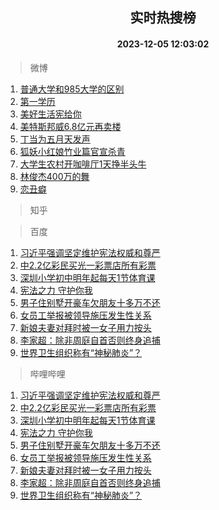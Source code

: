 <div align="center"><h2>实时热搜榜</h2><h4>2023-12-05 12:03:02</h4></div>

> 微博  

1. [普通大学和985大学的区别](https://s.weibo.com/weibo?q=%E6%99%AE%E9%80%9A%E5%A4%A7%E5%AD%A6%E5%92%8C985%E5%A4%A7%E5%AD%A6%E7%9A%84%E5%8C%BA%E5%88%AB&t=31&band_rank=1&Refer=top)<br />
2. [第一学历](https://s.weibo.com/weibo?q=%E7%AC%AC%E4%B8%80%E5%AD%A6%E5%8E%86&t=31&band_rank=2&Refer=top)<br />
3. [美好生活宪给你](https://s.weibo.com/weibo?q=%23%E7%BE%8E%E5%A5%BD%E7%94%9F%E6%B4%BB%E5%AE%AA%E7%BB%99%E4%BD%A0%23&t=31&band_rank=3&Refer=top)<br />
4. [美特斯邦威6.8亿元再卖楼](https://s.weibo.com/weibo?q=%23%E7%BE%8E%E7%89%B9%E6%96%AF%E9%82%A6%E5%A8%816.8%E4%BA%BF%E5%85%83%E5%86%8D%E5%8D%96%E6%A5%BC%23&t=31&band_rank=4&Refer=top)<br />
5. [丁当为五月天发声](https://s.weibo.com/weibo?q=%23%E4%B8%81%E5%BD%93%E4%B8%BA%E4%BA%94%E6%9C%88%E5%A4%A9%E5%8F%91%E5%A3%B0%23&t=31&band_rank=5&Refer=top)<br />
6. [狐妖小红娘竹业篇官宣杀青](https://s.weibo.com/weibo?q=%23%E7%8B%90%E5%A6%96%E5%B0%8F%E7%BA%A2%E5%A8%98%E7%AB%B9%E4%B8%9A%E7%AF%87%E5%AE%98%E5%AE%A3%E6%9D%80%E9%9D%92%23&t=31&band_rank=6&Refer=top)<br />
7. [大学生农村开咖啡厅1天挣半头牛](https://s.weibo.com/weibo?q=%23%E5%A4%A7%E5%AD%A6%E7%94%9F%E5%86%9C%E6%9D%91%E5%BC%80%E5%92%96%E5%95%A1%E5%8E%851%E5%A4%A9%E6%8C%A3%E5%8D%8A%E5%A4%B4%E7%89%9B%23&t=31&band_rank=7&Refer=top)<br />
8. [林俊杰400万的舞](https://s.weibo.com/weibo?q=%E6%9E%97%E4%BF%8A%E6%9D%B0400%E4%B8%87%E7%9A%84%E8%88%9E&t=31&band_rank=8&Refer=top)<br />
9. [恋丑癖](https://s.weibo.com/weibo?q=%E6%81%8B%E4%B8%91%E7%99%96&t=31&band_rank=9&Refer=top)<br />

> 知乎  


> 百度  

1. [习近平强调坚定维护宪法权威和尊严](https://www.baidu.com/s?wd=%E4%B9%A0%E8%BF%91%E5%B9%B3%E5%BC%BA%E8%B0%83%E5%9D%9A%E5%AE%9A%E7%BB%B4%E6%8A%A4%E5%AE%AA%E6%B3%95%E6%9D%83%E5%A8%81%E5%92%8C%E5%B0%8A%E4%B8%A5&sa=fyb_news&rsv_dl=fyb_news)<br />
2. [中2.2亿彩民买光一彩票店所有彩票](https://www.baidu.com/s?wd=%E4%B8%AD2.2%E4%BA%BF%E5%BD%A9%E6%B0%91%E4%B9%B0%E5%85%89%E4%B8%80%E5%BD%A9%E7%A5%A8%E5%BA%97%E6%89%80%E6%9C%89%E5%BD%A9%E7%A5%A8&sa=fyb_news&rsv_dl=fyb_news)<br />
3. [深圳小学初中明年起每天1节体育课](https://www.baidu.com/s?wd=%E6%B7%B1%E5%9C%B3%E5%B0%8F%E5%AD%A6%E5%88%9D%E4%B8%AD%E6%98%8E%E5%B9%B4%E8%B5%B7%E6%AF%8F%E5%A4%A91%E8%8A%82%E4%BD%93%E8%82%B2%E8%AF%BE&sa=fyb_news&rsv_dl=fyb_news)<br />
4. [宪法之力 守护你我](https://www.baidu.com/s?wd=%E5%AE%AA%E6%B3%95%E4%B9%8B%E5%8A%9B+%E5%AE%88%E6%8A%A4%E4%BD%A0%E6%88%91&sa=fyb_news&rsv_dl=fyb_news)<br />
5. [男子住别墅开豪车欠朋友十多万不还](https://www.baidu.com/s?wd=%E7%94%B7%E5%AD%90%E4%BD%8F%E5%88%AB%E5%A2%85%E5%BC%80%E8%B1%AA%E8%BD%A6%E6%AC%A0%E6%9C%8B%E5%8F%8B%E5%8D%81%E5%A4%9A%E4%B8%87%E4%B8%8D%E8%BF%98&sa=fyb_news&rsv_dl=fyb_news)<br />
6. [女员工举报被领导施压发生性关系](https://www.baidu.com/s?wd=%E5%A5%B3%E5%91%98%E5%B7%A5%E4%B8%BE%E6%8A%A5%E8%A2%AB%E9%A2%86%E5%AF%BC%E6%96%BD%E5%8E%8B%E5%8F%91%E7%94%9F%E6%80%A7%E5%85%B3%E7%B3%BB&sa=fyb_news&rsv_dl=fyb_news)<br />
7. [新娘夫妻对拜时被一女子用力按头](https://www.baidu.com/s?wd=%E6%96%B0%E5%A8%98%E5%A4%AB%E5%A6%BB%E5%AF%B9%E6%8B%9C%E6%97%B6%E8%A2%AB%E4%B8%80%E5%A5%B3%E5%AD%90%E7%94%A8%E5%8A%9B%E6%8C%89%E5%A4%B4&sa=fyb_news&rsv_dl=fyb_news)<br />
8. [李家超：除非周庭自首否则终身追捕](https://www.baidu.com/s?wd=%E6%9D%8E%E5%AE%B6%E8%B6%85%EF%BC%9A%E9%99%A4%E9%9D%9E%E5%91%A8%E5%BA%AD%E8%87%AA%E9%A6%96%E5%90%A6%E5%88%99%E7%BB%88%E8%BA%AB%E8%BF%BD%E6%8D%95&sa=fyb_news&rsv_dl=fyb_news)<br />
9. [世界卫生组织称有“神秘肺炎”？](https://www.baidu.com/s?wd=%E4%B8%96%E7%95%8C%E5%8D%AB%E7%94%9F%E7%BB%84%E7%BB%87%E7%A7%B0%E6%9C%89%E2%80%9C%E7%A5%9E%E7%A7%98%E8%82%BA%E7%82%8E%E2%80%9D%EF%BC%9F&sa=fyb_news&rsv_dl=fyb_news)<br />

> 哔哩哔哩  

1. [习近平强调坚定维护宪法权威和尊严](https://www.baidu.com/s?wd=%E4%B9%A0%E8%BF%91%E5%B9%B3%E5%BC%BA%E8%B0%83%E5%9D%9A%E5%AE%9A%E7%BB%B4%E6%8A%A4%E5%AE%AA%E6%B3%95%E6%9D%83%E5%A8%81%E5%92%8C%E5%B0%8A%E4%B8%A5&sa=fyb_news&rsv_dl=fyb_news)<br />
2. [中2.2亿彩民买光一彩票店所有彩票](https://www.baidu.com/s?wd=%E4%B8%AD2.2%E4%BA%BF%E5%BD%A9%E6%B0%91%E4%B9%B0%E5%85%89%E4%B8%80%E5%BD%A9%E7%A5%A8%E5%BA%97%E6%89%80%E6%9C%89%E5%BD%A9%E7%A5%A8&sa=fyb_news&rsv_dl=fyb_news)<br />
3. [深圳小学初中明年起每天1节体育课](https://www.baidu.com/s?wd=%E6%B7%B1%E5%9C%B3%E5%B0%8F%E5%AD%A6%E5%88%9D%E4%B8%AD%E6%98%8E%E5%B9%B4%E8%B5%B7%E6%AF%8F%E5%A4%A91%E8%8A%82%E4%BD%93%E8%82%B2%E8%AF%BE&sa=fyb_news&rsv_dl=fyb_news)<br />
4. [宪法之力 守护你我](https://www.baidu.com/s?wd=%E5%AE%AA%E6%B3%95%E4%B9%8B%E5%8A%9B+%E5%AE%88%E6%8A%A4%E4%BD%A0%E6%88%91&sa=fyb_news&rsv_dl=fyb_news)<br />
5. [男子住别墅开豪车欠朋友十多万不还](https://www.baidu.com/s?wd=%E7%94%B7%E5%AD%90%E4%BD%8F%E5%88%AB%E5%A2%85%E5%BC%80%E8%B1%AA%E8%BD%A6%E6%AC%A0%E6%9C%8B%E5%8F%8B%E5%8D%81%E5%A4%9A%E4%B8%87%E4%B8%8D%E8%BF%98&sa=fyb_news&rsv_dl=fyb_news)<br />
6. [女员工举报被领导施压发生性关系](https://www.baidu.com/s?wd=%E5%A5%B3%E5%91%98%E5%B7%A5%E4%B8%BE%E6%8A%A5%E8%A2%AB%E9%A2%86%E5%AF%BC%E6%96%BD%E5%8E%8B%E5%8F%91%E7%94%9F%E6%80%A7%E5%85%B3%E7%B3%BB&sa=fyb_news&rsv_dl=fyb_news)<br />
7. [新娘夫妻对拜时被一女子用力按头](https://www.baidu.com/s?wd=%E6%96%B0%E5%A8%98%E5%A4%AB%E5%A6%BB%E5%AF%B9%E6%8B%9C%E6%97%B6%E8%A2%AB%E4%B8%80%E5%A5%B3%E5%AD%90%E7%94%A8%E5%8A%9B%E6%8C%89%E5%A4%B4&sa=fyb_news&rsv_dl=fyb_news)<br />
8. [李家超：除非周庭自首否则终身追捕](https://www.baidu.com/s?wd=%E6%9D%8E%E5%AE%B6%E8%B6%85%EF%BC%9A%E9%99%A4%E9%9D%9E%E5%91%A8%E5%BA%AD%E8%87%AA%E9%A6%96%E5%90%A6%E5%88%99%E7%BB%88%E8%BA%AB%E8%BF%BD%E6%8D%95&sa=fyb_news&rsv_dl=fyb_news)<br />
9. [世界卫生组织称有“神秘肺炎”？](https://www.baidu.com/s?wd=%E4%B8%96%E7%95%8C%E5%8D%AB%E7%94%9F%E7%BB%84%E7%BB%87%E7%A7%B0%E6%9C%89%E2%80%9C%E7%A5%9E%E7%A7%98%E8%82%BA%E7%82%8E%E2%80%9D%EF%BC%9F&sa=fyb_news&rsv_dl=fyb_news)<br />
